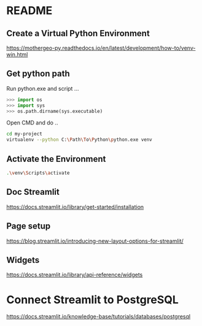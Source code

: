 # README 

## Create a Virtual Python Environment
https://mothergeo-py.readthedocs.io/en/latest/development/how-to/venv-win.html
## Get python path
Run python.exe and script ...

```python
>>> import os
>>> import sys
>>> os.path.dirname(sys.executable)
```

Open CMD and do ..

```bash
cd my-project
virtualenv --python C:\Path\To\Python\python.exe venv
```

## Activate the Environment
```bash
.\venv\Scripts\activate
```
## Doc Streamlit

https://docs.streamlit.io/library/get-started/installation

## Page setup 
https://blog.streamlit.io/introducing-new-layout-options-for-streamlit/

## Widgets
https://docs.streamlit.io/library/api-reference/widgets

# Connect Streamlit to PostgreSQL
https://docs.streamlit.io/knowledge-base/tutorials/databases/postgresql